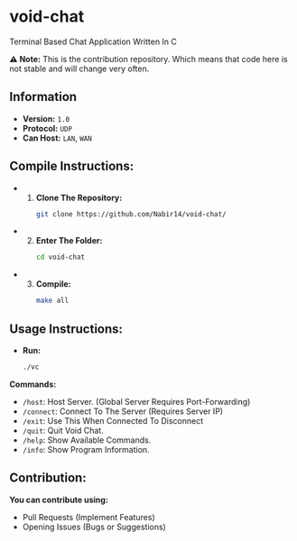 # void-chat
Terminal Based Chat Application Written In C

**⚠️ Note:** This is the contribution repository. Which means that code here is not stable and will change very often.

## Information
- **Version:** `1.0`
- **Protocol:** `UDP`
- **Can Host:** `LAN`, `WAN`

## Compile Instructions:
- 1. **Clone The Repository:**
     ```sh
     git clone https://github.com/Nabir14/void-chat/
     ```
- 2. **Enter The Folder:**
     ```sh
     cd void-chat
     ```
- 3. **Compile:**
     ```sh
     make all
     ```
## Usage Instructions:
- **Run:**
  ```sh
  ./vc
  ```
**Commands:**
- `/host`: Host Server. (Global Server Requires Port-Forwarding)
- `/connect`: Connect To The Server (Requires Server IP)
- `/exit`: Use This When Connected To Disconnect
- `/quit`: Quit Void Chat.
- `/help`: Show Available Commands.
- `/info`: Show Program Information.

## Contribution:
**You can contribute using:**
- Pull Requests (Implement Features)
- Opening Issues (Bugs or Suggestions)
